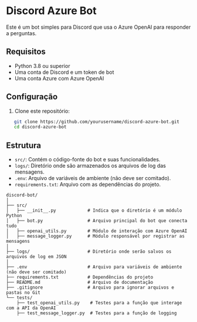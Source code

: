 # Discord Azure Bot

Este é um bot simples para Discord que usa o Azure OpenAI para responder a perguntas.

## Requisitos

- Python 3.8 ou superior
- Uma conta de Discord e um token de bot
- Uma conta Azure com Azure OpenAI

## Configuração

1. Clone este repositório:

```bash
   git clone https://github.com/yourusername/discord-azure-bot.git
   cd discord-azure-bot
```

## Estrutura

- `src/`: Contém o código-fonte do bot e suas funcionalidades.
- `logs/`: Diretório onde são armazenados os arquivos de log das mensagens.
- `.env`: Arquivo de variáveis de ambiente (não deve ser comitado).
- `requirements.txt`: Arquivo com as dependências do projeto.

```shell
discord-bot/
│
├── src/
│   ├── __init__.py            # Indica que o diretório é um módulo Python
│   ├── bot.py                 # Arquivo principal do bot que conecta tudo
│   ├── openai_utils.py        # Módulo de interação com Azure OpenAI
│   ├── message_logger.py      # Módulo responsável por registrar as mensagens
│
├── logs/                      # Diretório onde serão salvos os arquivos de log em JSON
│
├── .env                       # Arquivo para variáveis de ambiente (não deve ser comitado)
├── requirements.txt           # Dependências do projeto
├── README.md                  # Arquivo de documentação
├── .gitignore                 # Arquivo para ignorar arquivos e pastas no Git
└── tests/
    ├── test_openai_utils.py    # Testes para a função que interage com a API da OpenAI
    ├── test_message_logger.py  # Testes para a função de logging

```



